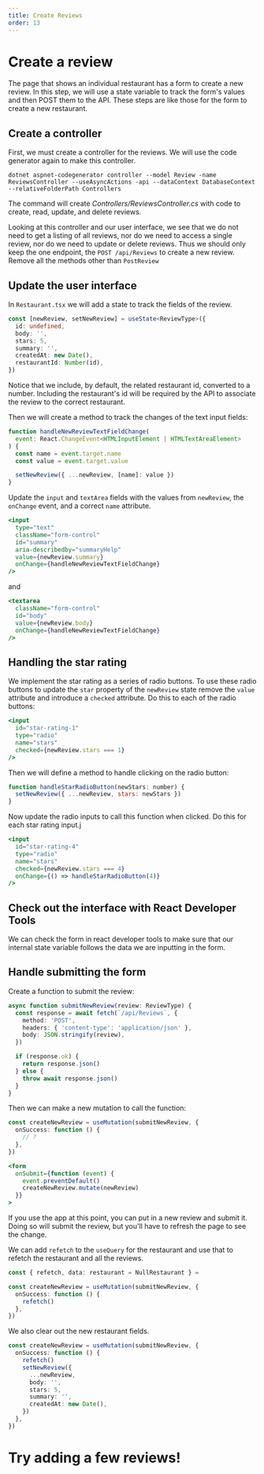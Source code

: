 ```yaml
---
title: Create Reviews
order: 13
---
```


# Create a review

The page that shows an individual restaurant has a form to create a new review.
In this step, we will use a state variable to track the form's values and then
POST them to the API. These steps are like those for the form to create a new
restaurant.

## Create a controller

First, we must create a controller for the reviews. We will use the code
generator again to make this controller.

```shell
dotnet aspnet-codegenerator controller --model Review -name ReviewsController --useAsyncActions -api --dataContext DatabaseContext --relativeFolderPath Controllers
```

The command will create _Controllers/ReviewsController.cs_ with code to create,
read, update, and delete reviews.

Looking at this controller and our user interface, we see that we do not need to
get a listing of all reviews, nor do we need to access a single review, nor do
we need to update or delete reviews. Thus we should only keep the one endpoint,
the `POST /api/Reviews` to create a new review. Remove all the methods other
than `PostReview`

## Update the user interface

In `Restaurant.tsx` we will add a state to track the fields of the review.

```typescript
const [newReview, setNewReview] = useState<ReviewType>({
  id: undefined,
  body: '',
  stars: 5,
  summary: '',
  createdAt: new Date(),
  restaurantId: Number(id),
})
```

Notice that we include, by default, the related restaurant id, converted to a
number. Including the restaurant's id will be required by the API to associate
the review to the correct restaurant.

Then we will create a method to track the changes of the text input fields:

```javascript
function handleNewReviewTextFieldChange(
  event: React.ChangeEvent<HTMLInputElement | HTMLTextAreaElement>
) {
  const name = event.target.name
  const value = event.target.value

  setNewReview({ ...newReview, [name]: value })
}
```

Update the `input` and `textArea` fields with the values from `newReview`, the
`onChange` event, and a correct `name` attribute.

```jsx
<input
  type="text"
  className="form-control"
  id="summary"
  aria-describedby="summaryHelp"
  value={newReview.summary}
  onChange={handleNewReviewTextFieldChange}
/>
```

and

```jsx
<textarea
  className="form-control"
  id="body"
  value={newReview.body}
  onChange={handleNewReviewTextFieldChange}
/>
```

## Handling the star rating

We implement the star rating as a series of radio buttons. To use these radio
buttons to update the `star` property of the `newReview` state remove the
`value` attribute and introduce a `checked` attribute. Do this to each of the
radio buttons:

```jsx
<input
  id="star-rating-1"
  type="radio"
  name="stars"
  checked={newReview.stars === 1}
/>
```

Then we will define a method to handle clicking on the radio button:

```javascript
function handleStarRadioButton(newStars: number) {
  setNewReview({ ...newReview, stars: newStars })
}
```

Now update the radio inputs to call this function when clicked. Do this for each
star rating input.j

```jsx
<input
  id="star-rating-4"
  type="radio"
  name="stars"
  checked={newReview.stars === 4}
  onChange={() => handleStarRadioButton(4)}
/>
```

## Check out the interface with React Developer Tools

We can check the form in react developer tools to make sure that our internal
state variable follows the data we are inputting in the form.

## Handle submitting the form

Create a function to submit the review:

```typescript
async function submitNewReview(review: ReviewType) {
  const response = await fetch(`/api/Reviews`, {
    method: 'POST',
    headers: { 'content-type': 'application/json' },
    body: JSON.stringify(review),
  })

  if (response.ok) {
    return response.json()
  } else {
    throw await response.json()
  }
}
```

Then we can make a new mutation to call the function:

```typescript
const createNewReview = useMutation(submitNewReview, {
  onSuccess: function () {
    // ?
  },
})
```

```jsx
<form
  onSubmit={function (event) {
    event.preventDefault()
    createNewReview.mutate(newReview)
  }}
>
```

If you use the app at this point, you can put in a new review and submit it.
Doing so will submit the review, but you'll have to refresh the page to see the
change.

We can add `refetch` to the `useQuery` for the restaurant and use that to
refetch the restaurant and all the reviews.

```typescript
const { refetch, data: restaurant = NullRestaurant } =
```

```typescript
const createNewReview = useMutation(submitNewReview, {
  onSuccess: function () {
    refetch()
  },
})
```

We also clear out the new restaurant fields.

```typescript
const createNewReview = useMutation(submitNewReview, {
  onSuccess: function () {
    refetch()
    setNewReview({
      ...newReview,
      body: '',
      stars: 5,
      summary: '',
      createdAt: new Date(),
    })
  },
})
```

# Try adding a few reviews!

<!-- Create reviews -->
<GithubCommitViewer repo="suncoast-devs/TacoTuesday" commit="d555413e83142e9ea291b7123bc6f80d41641a77" />
